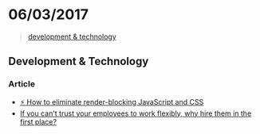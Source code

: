 # 06/03/2017

> [development & technology](#development--technology)

## Development & Technology

### Article
- [⚡ How to eliminate render-blocking JavaScript and CSS](https://csabapalfi.github.io/eliminate-render-blocking/)
- [If you can't trust your employees to work flexibly, why hire them in the first place?](https://www.linkedin.com/pulse/you-cant-trust-your-employees-work-flexibly-why-hire-them-henderson?trk=v-feed&lipi=urn:li:page:d_flagship3_feed;NtX4QWJrdZC3BsiR8RxzxA%3D%3D)